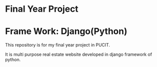 
Final Year Project
============

Frame Work: Django(Python)
============

This repository is for my final year project in PUCIT.

It is multi purpose real estate website developed in django framework of python.
